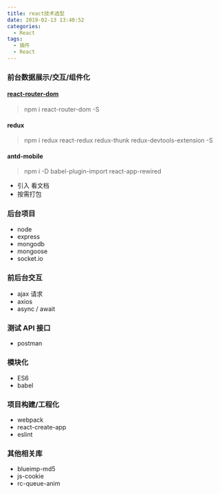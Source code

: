 ```yaml
---
title: react技术选型
date: 2019-02-13 13:40:52
categories:
  - React
tags:
  - 插件
  - React
---
```

### 前台数据展示/交互/组件化
#### [react-router-dom](../react-router-dom的使用)
> npm i react-router-dom -S

#### redux
> npm i redux react-redux redux-thunk redux-devtools-extension -S

#### antd-mobile
> npm i -D babel-plugin-import react-app-rewired

* 引入 看文档
* 按需打包

### 后台项目
- node
- express
- mongodb
- mongoose
- socket.io

### 前后台交互
- ajax 请求
- axios
- async / await
### 测试 API 接口
- postman
### 模块化
- ES6
- babel
  
### 项目构建/工程化
- webpack
- react-create-app
- eslint

### 其他相关库
- blueimp-md5
- js-cookie
- rc-queue-anim

